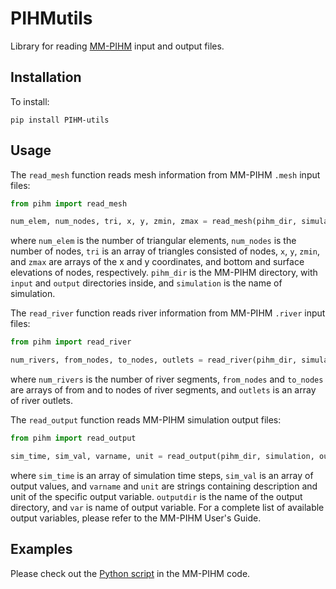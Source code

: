 # PIHMutils
Library for reading [MM-PIHM](https://github.com/PSUmodeling/MM-PIHM) input and output files.

## Installation

To install:

```shell
pip install PIHM-utils
```

## Usage

The `read_mesh` function reads mesh information from MM-PIHM `.mesh` input files:

```python
from pihm import read_mesh

num_elem, num_nodes, tri, x, y, zmin, zmax = read_mesh(pihm_dir, simulation)
```

where `num_elem` is the number of triangular elements,
`num_nodes` is the number of nodes, `tri` is an array of triangles consisted of nodes,
`x`, `y`, `zmin`, and `zmax` are arrays of the x and y coordinates, and bottom and surface elevations of nodes, respectively.
`pihm_dir` is the MM-PIHM directory, with `input` and `output` directories inside,
and `simulation` is the name of simulation.

The `read_river` function reads river information from MM-PIHM `.river` input files:

```python
from pihm import read_river

num_rivers, from_nodes, to_nodes, outlets = read_river(pihm_dir, simulation)
```

where `num_rivers` is the number of river segments,
`from_nodes` and `to_nodes` are arrays of from and to nodes of river segments,
and `outlets` is an array of river outlets.

The `read_output` function reads MM-PIHM simulation output files:

```python
from pihm import read_output

sim_time, sim_val, varname, unit = read_output(pihm_dir, simulation, outputdir, var)
```

where `sim_time` is an array of simulation time steps,
`sim_val` is an array of output values,
and `varname` and `unit` are strings containing description and unit of the specific output variable.
`outputdir` is the name of the output directory,
and `var` is name of output variable.
For a complete list of available output variables, please refer to the MM-PIHM User's Guide.

## Examples

Please check out the [Python script](https://github.com/PSUmodeling/MM-PIHM/blob/master/util/plot.py) in the MM-PIHM code.
